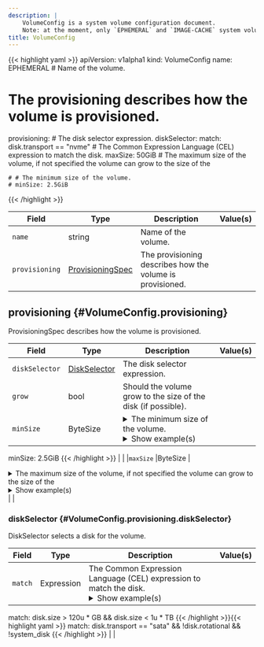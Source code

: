 ```yaml
---
description: |
    VolumeConfig is a system volume configuration document.
    Note: at the moment, only `EPHEMERAL` and `IMAGE-CACHE` system volumes are supported.
title: VolumeConfig
---
```


<!-- markdownlint-disable -->









{{< highlight yaml >}}
apiVersion: v1alpha1
kind: VolumeConfig
name: EPHEMERAL # Name of the volume.
# The provisioning describes how the volume is provisioned.
provisioning:
    # The disk selector expression.
    diskSelector:
        match: disk.transport == "nvme" # The Common Expression Language (CEL) expression to match the disk.
    maxSize: 50GiB # The maximum size of the volume, if not specified the volume can grow to the size of the

    # # The minimum size of the volume.
    # minSize: 2.5GiB
{{< /highlight >}}


| Field | Type | Description | Value(s) |
|-------|------|-------------|----------|
|`name` |string |Name of the volume.  | |
|`provisioning` |<a href="#VolumeConfig.provisioning">ProvisioningSpec</a> |The provisioning describes how the volume is provisioned.  | |




## provisioning {#VolumeConfig.provisioning}

ProvisioningSpec describes how the volume is provisioned.




| Field | Type | Description | Value(s) |
|-------|------|-------------|----------|
|`diskSelector` |<a href="#VolumeConfig.provisioning.diskSelector">DiskSelector</a> |The disk selector expression.  | |
|`grow` |bool |Should the volume grow to the size of the disk (if possible).  | |
|`minSize` |ByteSize |<details><summary>The minimum size of the volume.</summary><br />Size is specified in bytes, but can be expressed in human readable format, e.g. 100MB.</details> <details><summary>Show example(s)</summary>{{< highlight yaml >}}
minSize: 2.5GiB
{{< /highlight >}}</details> | |
|`maxSize` |ByteSize |<details><summary>The maximum size of the volume, if not specified the volume can grow to the size of the</summary>disk.<br /><br />Size is specified in bytes, but can be expressed in human readable format, e.g. 100MB.</details> <details><summary>Show example(s)</summary>{{< highlight yaml >}}
maxSize: 50GiB
{{< /highlight >}}</details> | |




### diskSelector {#VolumeConfig.provisioning.diskSelector}

DiskSelector selects a disk for the volume.




| Field | Type | Description | Value(s) |
|-------|------|-------------|----------|
|`match` |Expression |The Common Expression Language (CEL) expression to match the disk. <details><summary>Show example(s)</summary>{{< highlight yaml >}}
match: disk.size > 120u * GB && disk.size < 1u * TB
{{< /highlight >}}{{< highlight yaml >}}
match: disk.transport == "sata" && !disk.rotational && !system_disk
{{< /highlight >}}</details> | |











